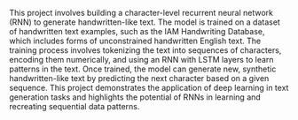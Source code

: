 This project involves building a character-level recurrent neural network (RNN) to generate handwritten-like text. The model is trained on a dataset of handwritten text examples, such as the IAM Handwriting Database, which includes forms of unconstrained handwritten English text. The training process involves tokenizing the text into sequences of characters, encoding them numerically, and using an RNN with LSTM layers to learn patterns in the text. Once trained, the model can generate new, synthetic handwritten-like text by predicting the next character based on a given sequence. This project demonstrates the application of deep learning in text generation tasks and highlights the potential of RNNs in learning and recreating sequential data patterns.
